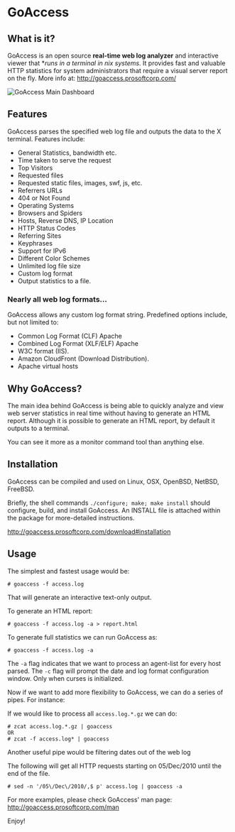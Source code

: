 GoAccess
========

What is it?
-------------
GoAccess is an open source **real-time web log analyzer** and interactive viewer that **runs in a terminal in *nix systems**. It provides fast and valuable HTTP statistics for system administrators that require a visual server report on the fly.
More info at: http://goaccess.prosoftcorp.com/ 

![GoAccess Main Dashboard](http://goaccess.prosoftcorp.com/images/goaccess_screenshot1M-03L.png?1373815595)

Features
----------
GoAccess parses the specified web log file and outputs the data to the X terminal. Features include:

* General Statistics, bandwidth etc.
* Time taken to serve the request
* Top Visitors
* Requested files
* Requested static files, images, swf, js, etc.
* Referrers URLs
* 404 or Not Found
* Operating Systems
* Browsers and Spiders
* Hosts, Reverse DNS, IP Location
* HTTP Status Codes
* Referring Sites
* Keyphrases
* Support for IPv6
* Different Color Schemes
* Unlimited log file size
* Custom log format
* Output statistics to a file.

### Nearly all web log formats... ###
GoAccess allows any custom log format string. Predefined options include, but not limited to:

* Common Log Format (CLF) Apache
* Combined Log Format (XLF/ELF) Apache
* W3C format (IIS).
* Amazon CloudFront (Download Distribution).
* Apache virtual hosts

Why GoAccess?
-------------
The main idea behind GoAccess is being able to quickly analyze and view web server statistics in real time without having to generate an HTML report. Although it is possible to generate an HTML report, by default it outputs to a terminal.

You can see it more as a monitor command tool than anything else.

Installation
------------
GoAccess can be compiled and used on Linux, OSX, OpenBSD, NetBSD, FreeBSD.

Briefly, the shell commands `./configure; make; make install` should configure, build, and install GoAccess.
An INSTALL file is attached within the package for more-detailed instructions. 

http://goaccess.prosoftcorp.com/download#installation

Usage
-----
The simplest and fastest usage would be:

    # goaccess -f access.log
    
That will generate an interactive text-only output.

To generate an HTML report:

    # goaccess -f access.log -a > report.html
    
To generate full statistics we can run GoAccess as:

    # goaccess -f access.log -a

The `-a` flag indicates that we want to process an agent-list for every host parsed. The `-c` flag will prompt the date and log format configuration window. Only when curses is initialized.

Now if we want to add more flexibility to GoAccess, we can do a series of pipes. For instance:

If we would like to process all `access.log.*.gz` we can do:

    # zcat access.log.*.gz | goaccess 
    OR
    # zcat -f access.log* | goaccess
    
Another useful pipe would be filtering dates out of the web log

The following will get all HTTP requests starting on 05/Dec/2010 until the end of the file.

    # sed -n '/05\/Dec\/2010/,$ p' access.log | goaccess -a

For more examples, please check GoAccess' man page: 
http://goaccess.prosoftcorp.com/man


Enjoy!
